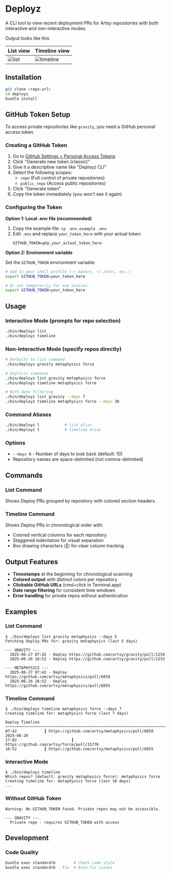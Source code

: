 # Deployz



A CLI tool to view recent deployment PRs for Artsy repositories with both interactive and non-interactive modes.

Output looks like this

|List view|Timeline view|
|---|---|
|<img alt="list" src="https://github.com/user-attachments/assets/d02ed2d3-cd11-4186-b102-90b0b5751555" />|<img alt="timeline" src="https://github.com/user-attachments/assets/7b920966-0955-4537-b8db-3a2d329a1f39" />|


## Installation

```bash
git clone <repo-url>
cd deployz
bundle install
```

## GitHub Token Setup

To access private repositories like `gravity`, you need a GitHub personal access token.

### Creating a GitHub Token

1. Go to [GitHub Settings > Personal Access Tokens](https://github.com/settings/tokens)
2. Click "Generate new token (classic)"
3. Give it a descriptive name like "Deployz CLI"
4. Select the following scopes:
   - `repo` (Full control of private repositories)
   - `public_repo` (Access public repositories)
5. Click "Generate token"
6. Copy the token immediately (you won't see it again)

### Configuring the Token

**Option 1: Local .env file (recommended)**

1. Copy the example file: `cp .env.example .env`
2. Edit `.env` and replace `your_token_here` with your actual token:
   ```
   GITHUB_TOKEN=ghp_your_actual_token_here
   ```

**Option 2: Environment variable**

Set the `GITHUB_TOKEN` environment variable:

```bash
# Add to your shell profile (~/.bashrc, ~/.zshrc, etc.)
export GITHUB_TOKEN=your_token_here

# Or set temporarily for one session
export GITHUB_TOKEN=your_token_here
```

## Usage

### Interactive Mode (prompts for repo selection)

```bash
./bin/deployz list
./bin/deployz timeline
```

### Non-Interactive Mode (specify repos directly)

```bash
# Defaults to list command
./bin/deployz gravity metaphysics force

# Explicit commands
./bin/deployz list gravity metaphysics force
./bin/deployz timeline metaphysics force

# With date filtering
./bin/deployz list gravity --days 7
./bin/deployz timeline metaphysics force --days 30
```

### Command Aliases

```bash
./bin/deployz l           # list alias
./bin/deployz t           # timeline alias
```

### Options

- `--days N` - Number of days to look back (default: 10)
- Repository names are space-delimited (not comma-delimited)

## Commands

### List Command
Shows Deploy PRs grouped by repository with colored section headers.

### Timeline Command  
Shows Deploy PRs in chronological order with:
- Colored vertical columns for each repository
- Staggered indentation for visual separation
- Box drawing characters (┃) for clear column tracking

## Output Features

- **Timestamps** at the beginning for chronological scanning
- **Colored output** with distinct colors per repository
- **Clickable GitHub URLs** (cmd+click in Terminal.app)
- **Date range filtering** for consistent time windows
- **Error handling** for private repos without authentication

## Examples

### List Command

```
$ ./bin/deployz list gravity metaphysics --days 5
Fetching Deploy PRs for: gravity metaphysics (last 5 days)

--- GRAVITY ---
  2025-06-27 07:42 - Deploy https://github.com/artsy/gravity/pull/1234
  2025-06-26 16:52 - Deploy https://github.com/artsy/gravity/pull/1233

--- METAPHYSICS ---
  2025-06-27 07:42 - Deploy https://github.com/artsy/metaphysics/pull/6858
  2025-06-26 16:52 - Deploy https://github.com/artsy/metaphysics/pull/6855
```

### Timeline Command

```
$ ./bin/deployz timeline metaphysics force --days 7
Creating timeline for: metaphysics force (last 7 days)

Deploy Timeline
────────────────────────────────────────────────────────────────────────────────
07:42            ┃ https://github.com/artsy/metaphysics/pull/6858
2025-06-26
17:02                        ┃ https://github.com/artsy/force/pull/15776
16:52            ┃ https://github.com/artsy/metaphysics/pull/6855
```

### Interactive Mode

```
$ ./bin/deployz timeline
Which repos? (default: gravity metaphysics force): metaphysics force
Creating timeline for: metaphysics force (last 10 days)
...
```

### Without GitHub Token

```
Warning: No GITHUB_TOKEN found. Private repos may not be accessible.

--- GRAVITY ---
  Private repo - requires GITHUB_TOKEN with access
```

## Development

### Code Quality
```bash
bundle exec standardrb        # Check code style
bundle exec standardrb --fix  # Auto-fix issues
```
